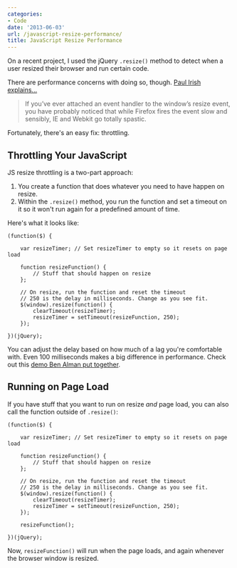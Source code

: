 ```yaml
---
categories:
- Code
date: '2013-06-03'
url: /javascript-resize-performance/
title: JavaScript Resize Performance
---
```


On a recent project, I used the jQuery <code class="language-javascript">.resize()</code> method to detect when a user resized their browser and run certain code.

There are performance concerns with doing so, though. <a href="http://www.paulirish.com/2009/throttled-smartresize-jquery-event-handler/">Paul Irish explains...</a>

<blockquote>If you’ve ever attached an event handler to the window’s resize event, you have probably noticed that while Firefox fires the event slow and sensibly, IE and Webkit go totally spastic.</blockquote>

Fortunately, there's an easy fix: throttling.


<h2>Throttling Your JavaScript</h2>

JS resize throttling is a two-part approach:

<ol>
<li>You create a function that does whatever you need to have happen on resize.</li>
<li>Within the <code class="language-javascript">.resize()</code> method, you run the function and set a timeout on it so it won't run again for a predefined amount of time.</li>
</ol>

Here's what it looks like:

<pre><code class="language-javascript">(function($) {

    var resizeTimer; // Set resizeTimer to empty so it resets on page load

    function resizeFunction() {
        // Stuff that should happen on resize
    };

    // On resize, run the function and reset the timeout
    // 250 is the delay in milliseconds. Change as you see fit.
    $(window).resize(function() {
        clearTimeout(resizeTimer);
        resizeTimer = setTimeout(resizeFunction, 250);
    });

})(jQuery);</code></pre>

You can adjust the delay based on how much of a lag you're comfortable with. Even 100 milliseconds makes a big difference in performance. Check out this <a href="http://benalman.com/code/projects/jquery-throttle-debounce/examples/throttle/">demo Ben Alman put together</a>.

<h2>Running on Page Load</h2>

If you have stuff that you want to run on resize <em>and</em> page load, you can also call the function outside of <code class="language-javascript">.resize()</code>:

<pre><code class="language-javascript">(function($) {

    var resizeTimer; // Set resizeTimer to empty so it resets on page load

    function resizeFunction() {
        // Stuff that should happen on resize
    };

    // On resize, run the function and reset the timeout
    // 250 is the delay in milliseconds. Change as you see fit.
    $(window).resize(function() {
        clearTimeout(resizeTimer);
        resizeTimer = setTimeout(resizeFunction, 250);
    });

    resizeFunction();

})(jQuery);</code></pre>

Now, <code class="language-javascript">resizeFunction()</code> will run when the page loads, and again whenever the browser window is resized.
